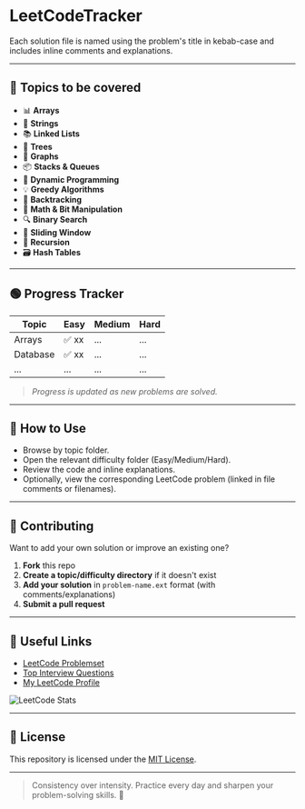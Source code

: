 # LeetCodeTracker


Each solution file is named using the problem's title in kebab-case and includes inline comments and explanations.

---

## 📌 Topics to be covered

- 📊 **Arrays**
- 🔁 **Strings**
- 📚 **Linked Lists**
- 🌲 **Trees**
- 🌉 **Graphs**
- 📦 **Stacks & Queues**
- 🧠 **Dynamic Programming**
- 💡 **Greedy Algorithms**
- 🧩 **Backtracking**
- 🧮 **Math & Bit Manipulation**
- 🔍 **Binary Search**
- 🎯 **Sliding Window**
- 🧵 **Recursion**
- 🗃️ **Hash Tables**

---

## 🟢 Progress Tracker

| Topic              | Easy | Medium | Hard |
|--------------------|------|--------|------|
| Arrays             | ✅ xx |... | ... |
| Database           | ✅ xx |... | ... |
| ...                | ...  | ... | ... |

> *Progress is updated as new problems are solved.*

---

## 🚀 How to Use

- Browse by topic folder.
- Open the relevant difficulty folder (Easy/Medium/Hard).
- Review the code and inline explanations.
- Optionally, view the corresponding LeetCode problem (linked in file comments or filenames).

---

## 🤝 Contributing

Want to add your own solution or improve an existing one?

1. **Fork** this repo
2. **Create a topic/difficulty directory** if it doesn't exist
3. **Add your solution** in `problem-name.ext` format (with comments/explanations)
4. **Submit a pull request**

---

## 🧷 Useful Links

- [LeetCode Problemset](https://leetcode.com/problemset/all/)
- [Top Interview Questions](https://leetcode.com/problemset/top-interview-questions/)
- [My LeetCode Profile](https://leetcode.com/CoderMario/)

![LeetCode Stats](https://leetcard.jacoblin.cool/CoderMario?theme=unicorn&font=Nanum%20Gothic%20Coding&ext=activity)

---

## 📜 License

This repository is licensed under the [MIT License](LICENSE).

---

> Consistency over intensity. Practice every day and sharpen your problem-solving skills. 🚀
